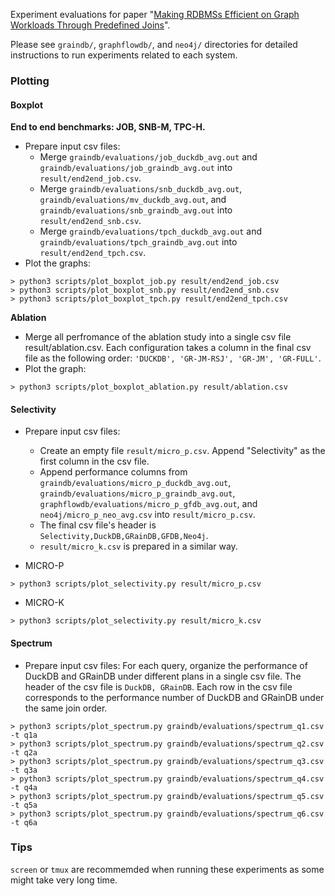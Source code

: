 Experiment evaluations for paper "[Making RDBMSs Efficient on Graph Workloads Through Predefined Joins](https://github.com/graindb/graindb-experiments/blob/master/paper/graindb.pdf)".

Please see `graindb/`, `graphflowdb/`, and `neo4j/` directories for detailed instructions to run experiments related to each system.

### Plotting
#### Boxplot
**End to end benchmarks: JOB, SNB-M, TPC-H.**
- Prepare input csv files:
	- Merge `graindb/evaluations/job_duckdb_avg.out` and `graindb/evaluations/job_graindb_avg.out` into `result/end2end_job.csv`.
	- Merge `graindb/evaluations/snb_duckdb_avg.out`, `graindb/evaluations/mv_duckdb_avg.out`, and `graindb/evaluations/snb_graindb_avg.out` into `result/end2end_snb.csv`.
	- Merge `graindb/evaluations/tpch_duckdb_avg.out` and `graindb/evaluations/tpch_graindb_avg.out` into `result/end2end_tpch.csv`.
- Plot the graphs:
```shell
> python3 scripts/plot_boxplot_job.py result/end2end_job.csv
> python3 scripts/plot_boxplot_snb.py result/end2end_snb.csv
> python3 scripts/plot_boxplot_tpch.py result/end2end_tpch.csv
```

**Ablation**
- Merge all perfromance of the ablation study into a single csv file result/ablation.csv.
Each configuration takes a column in the final csv file as the following order: `'DUCKDB', 'GR-JM-RSJ', 'GR-JM', 'GR-FULL'`.
- Plot the graph:
```shell
> python3 scripts/plot_boxplot_ablation.py result/ablation.csv
```

#### Selectivity
- Prepare input csv files:
    - Create an empty file `result/micro_p.csv`. Append "Selectivity" as the first column in the csv file.
    - Append performance columns from `graindb/evaluations/micro_p_duckdb_avg.out`, `graindb/evaluations/micro_p_graindb_avg.out`, `graphflowdb/evaluations/micro_p_gfdb_avg.out`, and `neo4j/micro_p_neo_avg.csv` into `result/micro_p.csv`.
    - The final csv file's header is `Selectivity,DuckDB,GRainDB,GFDB,Neo4j`.
    - `result/micro_k.csv` is prepared in a similar way.

- MICRO-P
```shell
> python3 scripts/plot_selectivity.py result/micro_p.csv
```

- MICRO-K
```shell
> python3 scripts/plot_selectivity.py result/micro_k.csv
```

#### Spectrum
- Prepare input csv files:
For each query, organize the performance of DuckDB and GRainDB under different plans in a single csv file.
The header of the csv file is `DuckDB, GRainDB`.
Each row in the csv file corresponds to the performance number of DuckDB and GRainDB under the same join order.

```shell
> python3 scripts/plot_spectrum.py graindb/evaluations/spectrum_q1.csv -t q1a
> python3 scripts/plot_spectrum.py graindb/evaluations/spectrum_q2.csv -t q2a
> python3 scripts/plot_spectrum.py graindb/evaluations/spectrum_q3.csv -t q3a
> python3 scripts/plot_spectrum.py graindb/evaluations/spectrum_q4.csv -t q4a
> python3 scripts/plot_spectrum.py graindb/evaluations/spectrum_q5.csv -t q5a
> python3 scripts/plot_spectrum.py graindb/evaluations/spectrum_q6.csv -t q6a
```


### Tips
`screen` or `tmux` are recommemded when running these experiments as some might take very long time.